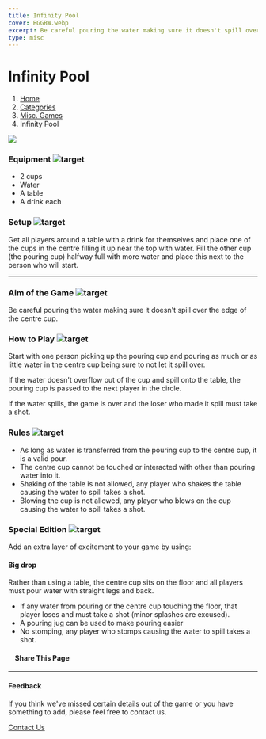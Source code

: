 ```yaml
---
title: Infinity Pool
cover: BGGBW.webp
excerpt: Be careful pouring the water making sure it doesn't spill over the edge of the centre cup.
type: misc
---
```


# Infinity Pool

1.  [Home](/)
2.  [Categories](GameCategories)
3.  [Misc. Games](GameCategories/MiscGames)
4.  Infinity Pool

![](images/infinitypool.webp)

### Equipment ![target](images/liquor.webp)

-   2 cups
-   Water
-   A table
-   A drink each

### Setup ![target](images/settings.webp)

Get all players around a table with a drink for themselves and place one of the cups in the centre filling it up near the top with water. Fill the other cup (the pouring cup) halfway full with more water and place this next to the person who will start.

* * *

### Aim of the Game ![target](images/target.webp)

Be careful pouring the water making sure it doesn't spill over the edge of the centre cup.

### How to Play ![target](images/question.webp)

Start with one person picking up the pouring cup and pouring as much or as little water in the centre cup being sure to not let it spill over.

If the water doesn't overflow out of the cup and spill onto the table, the pouring cup is passed to the next player in the circle.

If the water spills, the game is over and the loser who made it spill must take a shot.

### Rules ![target](images/rules.webp)

-   As long as water is transferred from the pouring cup to the centre cup, it is a valid pour.
-   The centre cup cannot be touched or interacted with other than pouring water into it.
-   Shaking of the table is not allowed, any player who shakes the table causing the water to spill takes a shot.
-   Blowing the cup is not allowed, any player who blows on the cup causing the water to spill takes a shot.

### Special Edition ![target](images/special.webp)

Add an extra layer of excitement to your game by using:

#### **Big drop**

Rather than using a table, the centre cup sits on the floor and all players must pour water with straight legs and back.

-   If any water from pouring or the centre cup touching the floor, that player loses and must take a shot (minor splashes are excused).
-   A pouring jug can be used to make pouring easier
-   No stomping, any player who stomps causing the water to spill takes a shot.

####     Share This Page

[](https://www.facebook.com/sharer/sharer.php?u=beergogglegames.co.uk/InfinityPool)[](https://www.instagram.com/direct/new/)[](https://twitter.com/intent/tweet?url=beergogglegames.co.uk/InfinityPool)

* * *

#### Feedback

If you think we've missed certain details out of the game or you have something to add, please feel free to contact us.

  
  
  
[Contact Us](contact)
